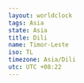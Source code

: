 ```yaml
---
layout: worldclock
tags: Asia
state: Asia
title: Dili
name: Timor-Leste
iso: TL
timezone: Asia/Dili
utc: UTC +08:22
---
```


